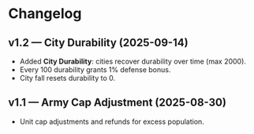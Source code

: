 # Changelog

## v1.2 — City Durability (2025-09-14)
- Added **City Durability**: cities recover durability over time (max 2000).
- Every 100 durability grants 1% defense bonus.
- City fall resets durability to 0.

## v1.1 — Army Cap Adjustment (2025-08-30)
- Unit cap adjustments and refunds for excess population.
